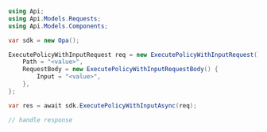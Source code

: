 <!-- Start SDK Example Usage [usage] -->
```csharp
using Api;
using Api.Models.Requests;
using Api.Models.Components;

var sdk = new Opa();

ExecutePolicyWithInputRequest req = new ExecutePolicyWithInputRequest() {
    Path = "<value>",
    RequestBody = new ExecutePolicyWithInputRequestBody() {
        Input = "<value>",
    },
};

var res = await sdk.ExecutePolicyWithInputAsync(req);

// handle response
```
<!-- End SDK Example Usage [usage] -->